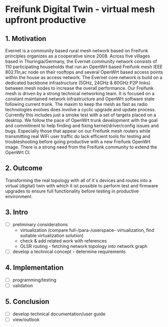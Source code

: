 # Freifunk Digital Twin - virtual mesh upfront productive

## 1. Motivation
Evernet is a community based rural mesh network based on Freifunk principles organizes as a cooperative since 2008. Across five villages based in Thuringia/Germany, the Evernet community network consists of 110 participating households that run an OpenWrt based Freifunk mesh IEEE 802.11n,ac node on their rooftops and several OpenWrt based access points within the house as access network. The Evernet core network is build on a dedicated backbone infrastructure (5GHz, 24GHz & 60GHz P2P links) between mesh nodes to increase the overall performance. Our Freifunk mesh is driven by a strong technical networking team. It is focused on a constant maintained network infrastructure and OpenWrt software state following current trunk. The maxim to keep the mesh as fast as radio technologies evolves does involve a cyclic upgrade and update process. Currently this includes just a smoke test with a set of targets placed on a desktop. We follow the pace of OpenWrt trunk development with the goal and commitment to help finding and fixing kernel/driver/config issues and bugs. Especially those that appear on our Freifunk mesh routers while transmitting real WiFi user traffic do lack efficient tools for testing and troubleshooting before going productive with a new Freifunk OpenWrt image. There is a strong need from the Freifunk community to extend the OpenWrt CI.

## 2. Outcome
Transforming the real topology with all of it´s devices and routes into a virtual (digital) twin with which it ist possible to perform test and firmware upgrades to ensure full functionality before testing in productive environment.


## 3. Intro
- [ ] preliminary considerations
  *  virtualization (compare full-/para-/userspace- virtualization, find suitable virtualization solution) 
  *  check & add related work with references
  *  OLSR routing - fetching network topology into network graph
- [ ] develop a technical concept - determine requirements

## 4. Implementation
- [ ] programming/testing
- [ ] validation

## 5. Conclusion
- [ ] develop technical documentation/user guide
- [ ] view/outlook

<!--
## ToDo List:
- [ ] Check & Add Related Work with References
- [ ] Software Design
- [ ] Programmierung / Umsetzung
- [ ] Installationsanleitung
- [ ] Validierung / Limitierung
- [ ] Zusammenfassung & Ausblick
-->
